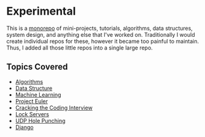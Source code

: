 # Experimental
This is a [monorepo](https://en.wikipedia.org/wiki/Monorepo) of mini-projects, tutorials, algorithms, data structures, system design, and anything else that I've worked on. Traditionally I would create individual repos for these, however it became too painful to maintain. Thus, I added all those little repos into a single large repo.

## Topics Covered
- [Algorithms](https://en.wikipedia.org/wiki/Algorithm)
- [Data Structure](https://en.wikipedia.org/wiki/Data_structure)
- [Machine Learning](https://en.wikipedia.org/wiki/Machine_learning)
- [Project Euler](https://projecteuler.net/)
- [Cracking the Coding Interview](https://en.wikipedia.org/wiki/Cracking_the_Coding_Interview)
- [Lock Servers](https://en.wikipedia.org/wiki/Distributed_lock_manager)
- [UDP Hole Punching](https://en.wikipedia.org/wiki/UDP_hole_punching)
- [Django](https://en.wikipedia.org/wiki/Django_(web_framework))
